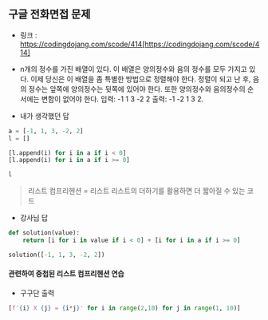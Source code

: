 ## 구글 전화면접 문제

-   링크 : https://codingdojang.com/scode/414[https://codingdojang.com/scode/414]
-   n개의 정수를 가진 배열이 있다. 이 배열은 양의정수와 음의 정수를 모두 가지고 있다. 이제 당신은 이 배열을 좀 특별한 방법으로 정렬해야 한다.   정렬이 되고 난 후, 음의 정수는 앞쪽에 양의정수는 뒷쪽에 있어야 한다. 또한 양의정수와 음의정수의 순서에는 변함이 없어야 한다.
   입력:  -1 1 3 -2 2        출력: -1 -2 1 3 2.


-   내가 생각했던 답

```py
a = [-1, 1, 3, -2, 2]
l = []

[l.append(i) for i in a if i < 0]
[l.append(i) for i in a if i >= 0]    

l
```

  > 리스트 컴프리헨션 = 리스트
  > 리스트의 더하기를 활용하면 더 짧아질 수 있는 코드

-   강사님 답

```py
def solution(value):
    return [i for i in value if i < 0] + [i for i in a if i >= 0]

solution([-1, 1, 3, -2, 2])
```


#### 관련하여 중첩된 리스트 컴프리헨션 연습
- 구구단 출력

```py
[f'{i} X {j} = {i*j}' for i in range(2,10) for j in range(1, 10)]
```
